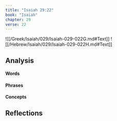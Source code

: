 ```yaml
---
title: "Isaiah 29:22"
book: "Isaiah"
chapter: 29
verse: 22
---
```

![[/Greek/Isaiah/029/Isaiah-029-022G.md#Text]]
![[/Hebrew/Isaiah/029/Isaiah-029-022H.md#Text]]

## Analysis

#### Words

#### Phrases

#### Concepts

## Reflections
